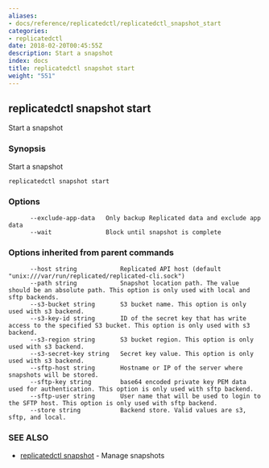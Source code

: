 ```yaml
---
aliases:
- docs/reference/replicatedctl/replicatedctl_snapshot_start
categories:
- replicatedctl
date: 2018-02-20T00:45:55Z
description: Start a snapshot
index: docs
title: replicatedctl snapshot start
weight: "551"
---
```


## replicatedctl snapshot start

Start a snapshot

### Synopsis


Start a snapshot

```
replicatedctl snapshot start
```

### Options

```
      --exclude-app-data   Only backup Replicated data and exclude app data
      --wait               Block until snapshot is complete
```

### Options inherited from parent commands

```
      --host string            Replicated API host (default "unix:///var/run/replicated/replicated-cli.sock")
      --path string            Snapshot location path. The value should be an absolute path. This option is only used with local and sftp backends.
      --s3-bucket string       S3 bucket name. This option is only used with s3 backend.
      --s3-key-id string       ID of the secret key that has write access to the specified S3 bucket. This option is only used with s3 backend.
      --s3-region string       S3 bucket region. This option is only used with s3 backend.
      --s3-secret-key string   Secret key value. This option is only used with s3 backend.
      --sftp-host string       Hostname or IP of the server where snapshots will be stored.
      --sftp-key string        base64 encoded private key PEM data used for authentication. This option is only used with sftp backend.
      --sftp-user string       User name that will be used to login to the SFTP host. This option is only used with sftp backend.
      --store string           Backend store. Valid values are s3, sftp, and local.
```

### SEE ALSO
* [replicatedctl snapshot](/api/replicatedctl/replicatedctl_snapshot/)	 - Manage snapshots

